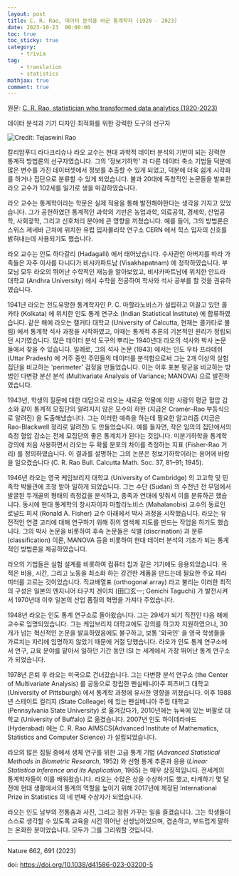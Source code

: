 ```yaml
---
layout: post
title: C. R. Rao, 데이터 분석을 바꾼 통계학자 (1920 - 2023)
date: 2023-10-23  00:00:00
toc: true
toc_sticky: true
category: 
    - trivia
tag:
    - translation
    - statistics
mathjax: true
comment: true
---
```


원문: [C. R. Rao, statistician who transformed data analytics (1920-2023)](https://www.nature.com/articles/d41586-023-03200-5)

데이터 분석과 기기 디자인 최적화를 위한 강력한 도구의 선구자

![Credit: Tejaswini Rao](https://media.nature.com/lw767/magazine-assets/d41586-023-03200-5/d41586-023-03200-5_26147122.jpg?as=webp)

칼리암푸디 라다크리슈나 라오 교수는 현대 과학적 데이터 분석의 기반이 되는 강력한 통계적 방법론의 선구자였습니다. 그의 '정보기하학' 과 다른 데이터 축소 기법들 덕분에 많은 변수를 가진 데이터셋에서 정보를 추출할 수 있게 되었고, 덕분에 더욱 쉽게 시각화를 하거나 집단으로 분류할 수 있게 되었습니다. 불과 20대에 독창적인 논문들을 발표한 라오 교수가 102세를 일기로 생을 마감하였습니다.

라오 교수는 통계학이라는 학문은 실제 적용을 통해 발전해야한다는 생각을 가지고 있었습니다. 그가 공헌하였던 통계적인 과학의 기반은 농업과학, 의료공학, 경제학, 산업공학, 사회괗학, 그리고 신호처리 분야에 큰 영향을 끼쳤습니다. 예를 들어, 그의 방법론은 스위스 제네바 근처에 위치한 유럽 입자물리학 연구소 CERN 에서 힉스 입자의 신호를 밝혀내는데 사용되기도 했습니다.

라오 교수는 인도 하다갈리 (Hadagalli) 에서 태어났습니다. 수사관인 아버지를 따라 가족들은 자주 이사를 다니다가 비샤카파트남 (Visakhapatnam) 에 정착하였습니다. 부모님 모두 라오의 뛰어난 수학적인 재능을 알아보았고, 비샤카파트남에 위치한 안드라 대학교 (Andhra University) 에서 수학을 전공하여 학사와 석사 공부를 할 것을 권유하였습니다.

1941년 라오는 전도유망한 통계학자인 P. C. 마할라노비스가 설립하고 이끌고 있던 콜카타 (Kolkata) 에 위치한 인도 통계 연구소 (Indian Statistical Institute) 에 합류하였습니다. 같은 해에 라오는 캘커타 대학교 (University of Calcutta, 현재는 콜카타로 불림) 에서 통계학 석사 과정을 시작하였고, 이때는 통계적 추론의 기본적인 원리가 정립되던 시기였습니다. 많은 데이터 분석 도구의 뿌리는 1940년대 라오의 석사와 박사 논문들에서 찾을 수 있습니다. 일례로, 그의 석사 논문 (1943) 에서는 인도 우타 프라데쉬 (Uttar Pradesh) 에 거주 중인 주민들의 데이터를 분석함으로써 그는 2개 이상의 실험 집단을 비교하는 'perimeter' 검정을 만들었습니다. 이는 이후 표본 평균을 비교하는 방법인 다변량 분산 분석 (Multivariate Analysis of Variance; MANOVA) 으로 발전하였습니다.

1943년, 학생의 질문에 대한 대답으로 라오는 새로운 약물에 의한 사람의 평균 혈압 감소와 같이 통계적 모집단의 알려지지 않은 모수의 하한 (지금은 Cramér–Rao 부등식으로 알려진) 을 도출해냈습니다. 그는 이러한 예측을 하는데 필요한 알고리즘 (지금은 Rao-Blackwell 정리로 알려진) 도 만들었습니다. 예를 들자면, 작은 임의의 집단에서의 측정 혈압 감소는 전체 모집단의 좋은 통계치가 된다는 것입니다. 미분기하학을 통계학 강의에 처음 사용하면서 라오는 두 확률 분포의 차이를 측정하는 지표 (Fisher-Rao 거리) 를 정의하였습니다. 이 결과를 설명하는 그의 논문은 정보기하학이라는 용어에 바람을 일으켰습니다 (C. R. Rao Bull. Calcutta Math. Soc. 37, 81–91; 1945).

1946년 라오는 영국 케임브리지 대학교 (University of Cambridge) 의 고고학 및 민족학 박물관에 초청 받아 일하게 되었습니다. 그는 수단 (Sudan) 의 수천년 전 무덤에서 발굴된 두개골의 형태의 측정값을 분석하고, 종족과 연대에 맞춰서 이를 분류하곤 했습니다. 동시에 현대 통계학의 창시자이자 마할라노비스 (Mahalanobis) 교수의 동료인 로널드 피셔 (Ronald A. Fisher) 교수 아래에서 박사 과정을 시작했습니다. 라오는 유전적인 연결 고리에 대해 연구하기 위해 쥐의 염색체 지도를 만드는 작업을 하기도 했습니다. 그의 박사 논문을 비롯하여 후속 논문들은 식별 (discrination) 과 분류 (classification) 이론, MANOVA 등을 비롯하여 현대 데이터 분석의 기초가 되는 통계적인 방법론을 제공하였습니다.

라오의 기법들은 실험 설계를 비롯하여 컴퓨터 칩과 같은 기기에도 응용되었습니다. 목적은 비용, 시간, 그리고 노동을 최소화 하는 강건한 제품을 만드는데 필요한 주요 파라미터를 고르는 것이었습니다. 직교배열표 (orthogonal array) 라고 불리는 이러한 최적의 구성은 일본의 엔지니어 타구치 겐이치 (田口玄一; Genichi Taguchi) 가 발전시켜서 1970년대 이후 일본의 산업 품질의 혁명을 가져다 주었습니다.

1948년 라오는 인도 통계 연구소로 돌아왔습니다. 그는 29세가 되기 직전인 다음 해에 교수로 임명되었습니다. 그는 케임브리지 대학교에도 강의를 하고자 지원하였으나, 30개가 넘는 혁신적인 논문을 발표하였음에도 불구하고, 보통 '외국인' 을 영국 학생들을 가르치는 자리에 임명하지 않았기 때문에 거절 당했습니다. 라오가 인도 통계 연구소에서 연구, 교육 분야를 맡아서 일하던 기간 동안 ISI 는 세계에서 가장 뛰어난 통계 연구소가 되었습니다.

1978년 은퇴 후 라오는 미국으로 건너갔습니다. 그는 다변량 분석 연구소 (the Center of Multivariate Analysis) 를 공동으로 창립한 펜실베니아주 피츠버그 대학교 (University of Pittsburgh) 에서 통계학 과정에 유사한 영향을 끼쳤습니다. 이후 1988년 스테이트 컬리지 (State Colleage) 에 있는 펜실베니아 주립 대학교 (Pennsylvania State University) 로 옮겨갔다가, 2010년에는 뉴욕에 있는 버팔로 대학교 (University of Buffalo) 로 옮겼습니다. 2007년 인도 하이데라바드 (Hyderabad) 에는 C. R. Rao AIMSCS(Advanced Institute of Mathematics, Statistics and Computer Science) 가 설립되었습니다.

라오의 많은 집필 중에서 생체 연구를 위한 고급 통계 기법 (*Advanced Statistical Methods in Biometric Research*, 1952) 와 선형 통계 추론과 응용 (*Linear Statistica Inference and its Application*, 1965) 는 매우 상징적입니다. 전세계의 통계학자들이 이를 배워왔습니다. 라오는 수많은 상을 수상하기도 했고, 타계하기 몇 달 전에 현대 생활에서의 통계의 역할을 높이기 위해 2017년에 제정된 International Prize in Statistics 의 네 번째 수상자가 되었습니다.

라오는 인도 남부의 전통춤과 사진, 그리고 정원 가꾸는 일을 즐겼습니다. 그는 학생들이 스스로 생각할 수 있도록 교육을 시킨 뛰어난 선생님이었으며, 겸손하고, 부드럽게 말하는 온화한 분이었습니다. 모두가 그를 그리워할 것입니다.

---

Nature 662, 691 (2023)

doi: https://doi.org/10.1038/d41586-023-03200-5

